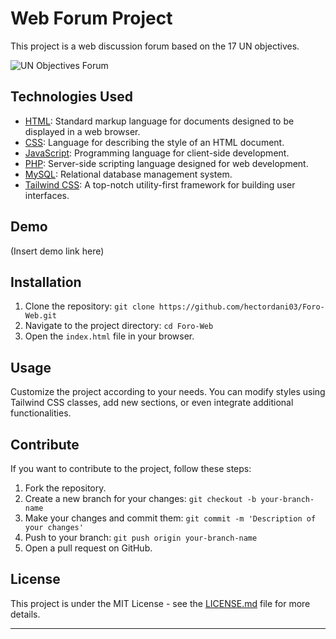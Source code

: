 # Web Forum Project

This project is a web discussion forum based on the 17 UN objectives.

![UN Objectives Forum](app/assets/readme_img.png)

## Technologies Used

- [HTML](https://developer.mozilla.org/en-US/docs/Web/HTML): Standard markup language for documents designed to be displayed in a web browser.
- [CSS](https://developer.mozilla.org/en-US/docs/Web/CSS): Language for describing the style of an HTML document.
- [JavaScript](https://developer.mozilla.org/en-US/docs/Web/JavaScript): Programming language for client-side development.
- [PHP](https://www.php.net/): Server-side scripting language designed for web development.
- [MySQL](https://www.mysql.com/): Relational database management system.
- [Tailwind CSS](https://tailwindcss.com/): A top-notch utility-first framework for building user interfaces.

## Demo

(Insert demo link here)

## Installation

1. Clone the repository: `git clone https://github.com/hectordani03/Foro-Web.git`
2. Navigate to the project directory: `cd Foro-Web`
3. Open the `index.html` file in your browser.

## Usage

Customize the project according to your needs. You can modify styles using Tailwind CSS classes, add new sections, or even integrate additional functionalities.

## Contribute

If you want to contribute to the project, follow these steps:

1. Fork the repository.
2. Create a new branch for your changes: `git checkout -b your-branch-name`
3. Make your changes and commit them: `git commit -m 'Description of your changes'`
4. Push to your branch: `git push origin your-branch-name`
5. Open a pull request on GitHub.

## License

This project is under the MIT License - see the [LICENSE.md](LICENSE.md) file for more details.

---
